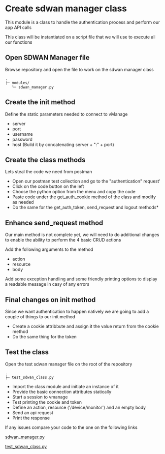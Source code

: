 # Create sdwan manager class

This module is a class to handle the authentication process and perform our app API calls

This class will be instantiated on a script file that we will use to execute all our functions

## Open SDWAN Manager file

Browse repository and open the file to work on the sdwan manager class

    .
    ├─ modules/
       └─ sdwan_manager.py

## Create the init method

Define the static parameters needed to connect to vManage

* server
* port
* username
* password
* host (Build it by concatenating server + ":" + port)

## Create the class methods

Lets steal the code we need from postman

* Open our postman test collection and go to the "authentication" request'
* Click on the code button on the left
* Choose the python option from the menu and copy the code 
* Paste code under the get_auth_cookie method of the class and modify as needed
* Do the same for the get_auth_token, send_request and logout methods* 

## Enhance send_request method

Our main method is not complete yet, we will need to do additional changes to enable the ability to perform the 4 basic CRUD actions

Add the following arguments to the method

* action
* resource
* body 

Add some exception handling and some friendly printing options to display a readable message in casy of any errors

## Final changes on init method

Since we want authentication to happen natively we are going to add a couple of things to our init method

* Create a cookie attribbute and assign it the value return from the cookie method
* Do the same thing for the token

## Test the class

Open the test sdwan manager file on the root of the repository

    .
    ├─ test_sdwan_class.py

* Import the class module and initiate an instance of it
* Provide the basic connection attributes statically
* Start a session to vmanage
* Test printing the cookie and token
* Define an action, resource ('/device/monitor') and an empty body
* Send an api request
* Print the response 

If any issues compare your code to the one on the following links

[sdwan_manager.py](https://wwwin-github.cisco.com/rgomezbe/vmanage_api/blob/main/modules/sdwan_manager.py)

[test_sdwan_class.py](https://wwwin-github.cisco.com/rgomezbe/vmanage_api/blob/main/test_sdwan_class.py)